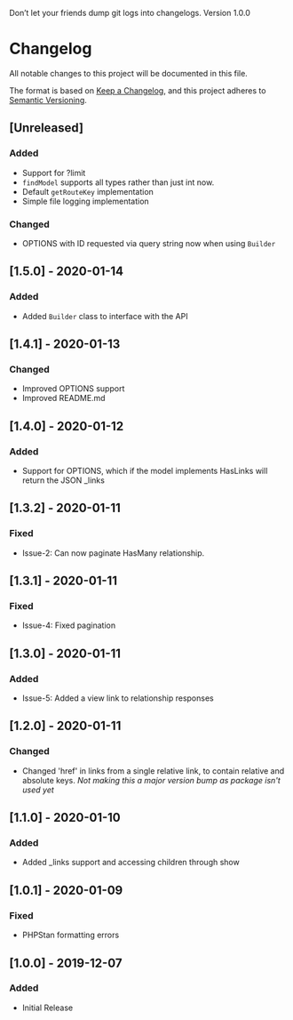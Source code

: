 Don’t let your friends dump git logs into changelogs.
Version 1.0.0
# Changelog
All notable changes to this project will be documented in this file.

The format is based on [Keep a Changelog](https://keepachangelog.com/en/1.0.0/),
and this project adheres to [Semantic Versioning](https://semver.org/spec/v2.0.0.html).

## [Unreleased]

### Added
- Support for ?limit
- `findModel` supports all types rather than just int now.
- Default `getRouteKey` implementation
- Simple file logging implementation

### Changed
- OPTIONS with ID requested via query string now when using `Builder`

## [1.5.0] - 2020-01-14
### Added
- Added `Builder` class to interface with the API

## [1.4.1] - 2020-01-13
### Changed
- Improved OPTIONS support
- Improved README.md

## [1.4.0] - 2020-01-12
### Added
- Support for OPTIONS, which if the model implements HasLinks will return the JSON _links

## [1.3.2] - 2020-01-11
### Fixed
- Issue-2: Can now paginate HasMany relationship.

## [1.3.1] - 2020-01-11
### Fixed
- Issue-4: Fixed pagination

## [1.3.0] - 2020-01-11
### Added
- Issue-5: Added a view link to relationship responses

## [1.2.0] - 2020-01-11
### Changed
- Changed 'href' in links from a single relative link, to contain relative and absolute keys.
_Not making this a major version bump as package isn't used yet_

## [1.1.0] - 2020-01-10
### Added
- Added _links support and accessing children through show

## [1.0.1] - 2020-01-09
### Fixed
- PHPStan formatting errors

## [1.0.0] - 2019-12-07
### Added
- Initial Release
